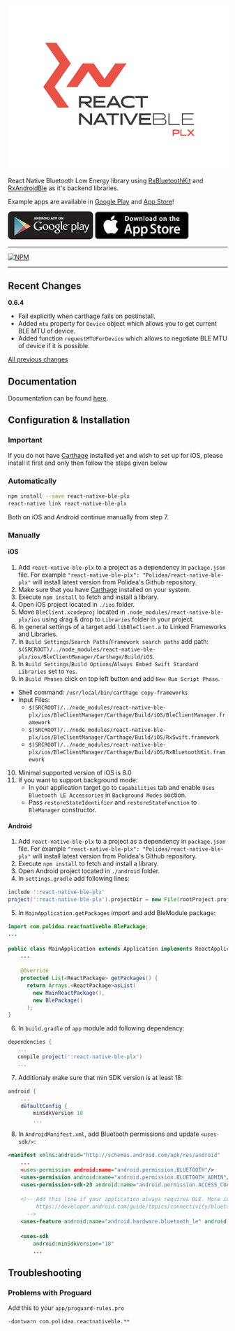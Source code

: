 
<p align="center">
  <img alt="react-native-ble-plx" src="docs/logo.png" />
</p>

React Native Bluetooth Low Energy library using [RxBluetoothKit](https://github.com/Polidea/RxBluetoothKit) and [RxAndroidBle](https://github.com/Polidea/RxAndroidBle) as it's backend libraries.

Example apps are available in [Google Play](https://play.google.com/store/apps/details?id=com.polidea.sniffator) and [App Store](https://itunes.apple.com/us/app/sniffator/id1147266354?ls=1&mt=8)!

[![GooglePlay](docs/googleplay.png)](https://play.google.com/store/apps/details?id=com.polidea.sniffator) [![AppStore](docs/appstore.png)](https://itunes.apple.com/us/app/sniffator/id1147266354?ls=1&mt=8)

---

[![NPM](https://nodei.co/npm/react-native-ble-plx.png?downloads=true)](https://nodei.co/npm/react-native-ble-plx/)

---

## Recent Changes

**0.6.4**
- Fail explicitly when carthage fails on postinstall.
- Added `mtu` property for `Device` object which allows you to get current BLE MTU of device.
- Added function `requestMTUForDevice` which allows to negotiate BLE MTU of device if it is possible.
  
[All previous changes](CHANGELOG.md)

## Documentation

Documentation can be found [here](https://polidea.github.io/react-native-ble-plx/).

## Configuration & Installation

### Important
If you do not have [Carthage](https://github.com/Carthage/Carthage) installed yet and 
wish to set up for iOS, please install it first and only then follow the steps given below

### Automatically

```bash
npm install --save react-native-ble-plx
react-native link react-native-ble-plx
```

Both on iOS and Android continue manually from step 7.

### Manually

#### iOS

1) Add `react-native-ble-plx` to a project as a dependency in `package.json` file.
  For example `"react-native-ble-plx": "Polidea/react-native-ble-plx"` will install
  latest version from Polidea's Github repository.
2) Make sure that you have [Carthage](https://github.com/Carthage/Carthage) installed on your system.
3) Execute `npm install` to fetch and install a library.
4) Open iOS project located in `./ios` folder.
5) Move `BleClient.xcodeproj` located in `.node_modules/react-native-ble-plx/ios`
  using drag & drop to `Libraries` folder in your project.
6) In general settings of a target add `libBleClient.a` to Linked Frameworks and Libraries.
7) In `Build Settings`/`Search Paths`/`Framework search paths` add path: `$(SRCROOT)/../node_modules/react-native-ble-plx/ios/BleClientManager/Carthage/Build/iOS`.  
8) In `Build Settings`/`Build Options`/`Always Embed Swift Standard Libraries` set to `Yes`.
9) In `Build Phases` click on top left button and add `New Run Script Phase`. 
  * Shell command: `/usr/local/bin/carthage copy-frameworks`
  * Input Files:
    * `$(SRCROOT)/../node_modules/react-native-ble-plx/ios/BleClientManager/Carthage/Build/iOS/BleClientManager.framework`
    * `$(SRCROOT)/../node_modules/react-native-ble-plx/ios/BleClientManager/Carthage/Build/iOS/RxSwift.framework`
    * `$(SRCROOT)/../node_modules/react-native-ble-plx/ios/BleClientManager/Carthage/Build/iOS/RxBluetoothKit.framework`
10) Minimal supported version of iOS is 8.0
11) If you want to support background mode:
    * In your application target go to `Capabilities` tab and enable `Uses Bluetooth LE Accessories` in 
      `Background Modes` section.
    * Pass `restoreStateIdentifier` and `restoreStateFunction` to `BleManager` constructor.

#### Android

1) Add `react-native-ble-plx` to a project as a dependency in `package.json` file.
  For example `"react-native-ble-plx": "Polidea/react-native-ble-plx"` will install
  latest version from Polidea's Github repository.
2) Execute `npm install` to fetch and install a library.
3) Open Android project located in `./android` folder.
4) In `settings.gradle` add following lines:
```groovy
include ':react-native-ble-plx'
project(':react-native-ble-plx').projectDir = new File(rootProject.projectDir, '../node_modules/react-native-ble-plx/android')
```
5) In `MainApplication.getPackages` import and add BleModule package:
```java
import com.polidea.reactnativeble.BlePackage;
...

public class MainApplication extends Application implements ReactApplication {
    ...

    @Override
    protected List<ReactPackage> getPackages() {
      return Arrays.<ReactPackage>asList(
        new MainReactPackage(),
        new BlePackage()
      );
}
```
6) In `build.gradle` of `app` module add following dependency:
```groovy
dependencies {
   ...
   compile project(':react-native-ble-plx')
   ...
```
7) Additionaly make sure that min SDK version is at least 18:
```groovy
android {
    ...
    defaultConfig {
        minSdkVersion 18
        ...
```


8) In `AndroidManifest.xml`, add Bluetooth permissions and update `<uses-sdk/>`:

```xml
<manifest xmlns:android="http://schemas.android.com/apk/res/android"
    ...
    <uses-permission android:name="android.permission.BLUETOOTH"/>
    <uses-permission android:name="android.permission.BLUETOOTH_ADMIN"/>
    <uses-permission-sdk-23 android:name="android.permission.ACCESS_COARSE_LOCATION"/>

    <!-- Add this line if your application always requires BLE. More info can be found on:
         https://developer.android.com/guide/topics/connectivity/bluetooth-le.html#permissions 
      -->
    <uses-feature android:name="android.hardware.bluetooth_le" android:required="true"/>

    <uses-sdk
        android:minSdkVersion="18"
        ...
```

## Troubleshooting

### Problems with Proguard

Add this to your `app/proguard-rules.pro`

```
-dontwarn com.polidea.reactnativeble.**
```
